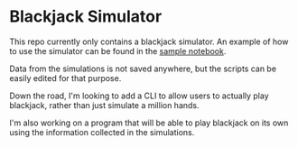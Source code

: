 # Blackjack Simulator
This repo currently only contains a blackjack simulator. An example of how to use the simulator can be found in the [sample notebook](https://nbviewer.jupyter.org/github/andersonfrailey/blackjack/blob/master/Sample%20Notebook.ipynb).

Data from the simulations is not saved anywhere, but the scripts can be easily edited for that purpose.

Down the road, I'm looking to add a CLI to allow users to actually play blackjack, rather than just simulate a million hands.

I'm also working on a program that will be able to play blackjack on its own using the information collected in the simulations.
